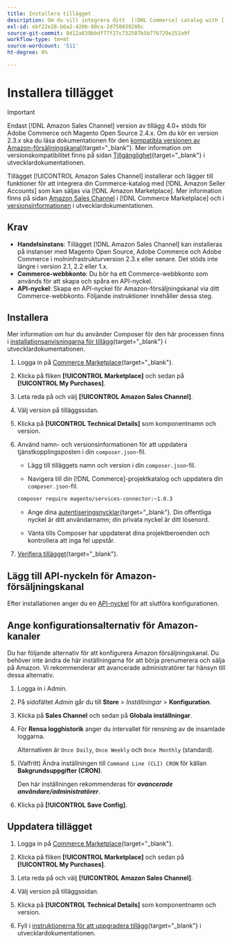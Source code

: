 ```yaml
---
title: Installera tillägget
description: Om du vill integrera ditt  [!DNL Commerce] catalog with [!DNL Amazon Seller Accounts] och sälja via [!DNL Amazon Marketplace] hämtar och installerar du tillägget Amazon Sales Channel.
exl-id: ebf22e28-b6a2-420b-80ca-2d750839286c
source-git-commit: 8d12a839bbdf77f27c732507b5b776729e252a9f
workflow-type: tm+mt
source-wordcount: '511'
ht-degree: 0%

---
```


# Installera tillägget

>[!IMPORTANT]
>
>Endast [!DNL Amazon Sales Channel] version av tillägg 4.0+ stöds för Adobe Commerce och Magento Open Source 2.4.x. Om du kör en version 2.3.x ska du läsa dokumentationen för den [kompatibla versionen av Amazon-försäljningskanal](https://docs.magento.com/user-guide/v2.3/sales-channels/amazon/amazon-sales-channel.html){target=&quot;_blank&quot;}. Mer information om versionskompatibilitet finns på sidan [Tillgänglighet](https://devdocs.magento.com/release/availability.html){target=&quot;_blank&quot;} i utvecklardokumentationen.

Tillägget [!UICONTROL Amazon Sales Channel] installerar och lägger till funktioner för att integrera din Commerce-katalog med [!DNL Amazon Seller Accounts] som kan säljas via [!DNL Amazon Marketplace]. Mer information finns på sidan [Amazon Sales Channel](https://marketplace.magento.com/magento-module-amazon.html) i [!DNL Commerce Marketplace] och i [versionsinformationen](https://devdocs.magento.com/extensions/amazon-sales/release-notes/) i utvecklardokumentationen.

## Krav

- **Handelsinstans**: Tillägget  [!DNL Amazon Sales Channel] kan installeras på instanser med Magento Open Source, Adobe Commerce och Adobe Commerce i molninfrastrukturversion 2.3.x eller senare. Det stöds inte längre i version 2.1, 2.2 eller 1.x.
- **Commerce-webbkonto**: Du bör ha ett Commerce-webbkonto som används för att skapa och spåra en API-nyckel.
- **API-nyckel**: Skapa en API-nyckel för Amazon-försäljningskanal via ditt Commerce-webbkonto. Följande instruktioner innehåller dessa steg.

## Installera

Mer information om hur du använder Composer för den här processen finns i [installationsanvisningarna för tillägg](https://devdocs.magento.com/extensions/install/){target=&quot;_blank&quot;} i utvecklardokumentationen.

1. Logga in på [Commerce Marketplace](https://marketplace.magento.com/customer/account/){target=&quot;_blank&quot;}.

1. Klicka på fliken **[!UICONTROL Marketplace]** och sedan på **[!UICONTROL My Purchases]**.

1. Leta reda på och välj **[!UICONTROL Amazon Sales Channel]**.

1. Välj version på tilläggssidan.

1. Klicka på **[!UICONTROL Technical Details]** som komponentnamn och version.

1. Använd namn- och versionsinformationen för att uppdatera tjänstkopplingsposten i din `composer.json`-fil.

   - Lägg till tilläggets namn och version i din `composer.json`-fil.

   - Navigera till din [!DNL Commerce]-projektkatalog och uppdatera din `composer.json`-fil.

   ```bash
   composer require magento/services-connector:~1.0.3
   ```

   - Ange dina [autentiseringsnycklar](https://devdocs.magento.com/guides/v2.4/install-gde/prereq/connect-auth.html){target=&quot;_blank&quot;}. Din offentliga nyckel är ditt användarnamn; din privata nyckel är ditt lösenord.

   - Vänta tills Composer har uppdaterat dina projektberoenden och kontrollera att inga fel uppstår.


1. [Verifiera tillägget](https://devdocs.magento.com/extensions/install/#verify-the-extension){target=&quot;_blank&quot;}.

## Lägg till API-nyckeln för Amazon-försäljningskanal

Efter installationen anger du en [API-nyckel](./amazon-verify-api-key.md) för att slutföra konfigurationen.

## Ange konfigurationsalternativ för Amazon-kanaler

Du har följande alternativ för att konfigurera Amazon försäljningskanal. Du behöver inte ändra de här inställningarna för att börja prenumerera och sälja på Amazon. Vi rekommenderar att avancerade administratörer tar hänsyn till dessa alternativ.

1. Logga in i Admin.

1. På sidofältet _Admin_ går du till **Store** > _Inställningar_ > **Konfiguration**.

1. Klicka på **Sales Channel** och sedan på **Globala inställningar**.

1. För **Rensa logghistorik** anger du intervallet för rensning av de insamlade loggarna.

   Alternativen är `Once Daily`, `Once Weekly` och `Once Monthly` (standard).

1. (Valfritt) Ändra inställningen till `Command Line (CLI) CRON` för källan **Bakgrundsuppgifter (CRON)**.

   Den här inställningen rekommenderas för **_avancerade användare/administratörer_**.

1. Klicka på **[!UICONTROL Save Config]**.

## Uppdatera tillägget

1. Logga in på [Commerce Marketplace](https://marketplace.magento.com/customer/account/){target=&quot;_blank&quot;}.

1. Klicka på fliken **[!UICONTROL Marketplace]** och sedan på **[!UICONTROL My Purchases]**.

1. Leta reda på och välj **[!UICONTROL Amazon Sales Channel]**.

1. Välj version på tilläggssidan.

1. Klicka på **[!UICONTROL Technical Details]** som komponentnamn och version.

1. Fyll i [instruktionerna för att uppgradera tillägg](https://devdocs.magento.com/extensions/install/#upgrade-an-extension){target=&quot;_blank&quot;} i utvecklardokumentationen.
